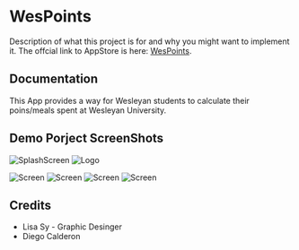 # WesPoints

Description of what this project is for and why you might want to implement it. 
The offcial link to AppStore is here: [WesPoints](https://itunes.apple.com/us/app/wespoint/id495530880?mt=8).

Documentation
-------------
This App provides a way for Wesleyan students to calculate their poins/meals spent at Wesleyan University.


Demo Porject ScreenShots
--------


![SplashScreen](https://github.com/Neil-Ni/WesPoints/raw/master/wespoints_loading_page.png)
![Logo](https://github.com/Neil-Ni/WesPoints/raw/master/WesPoints_512x512.png)


![Screen](https://github.com/Neil-Ni/WesPoints/raw/master/1.1/IMG_20.png)
![Screen](https://github.com/Neil-Ni/WesPoints/raw/master/1.1/IMG_21.png)
![Screen](https://github.com/Neil-Ni/WesPoints/raw/master/1.1/IMG_28.png)
![Screen](https://github.com/Neil-Ni/WesPoints/raw/master/1.1/IMG_29.png)


Credits
-----------

* Lisa Sy - Graphic Desinger
* Diego Calderon  

